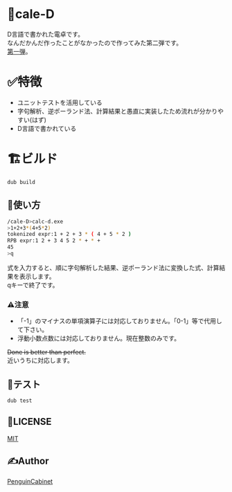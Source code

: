 # 🧮cale-D
D言語で書かれた電卓です。    
なんだかんだ作ったことがなかったので作ってみた第二弾です。    
[第一弾](https://github.com/PenguinCabinet/Brainfuxk-D)。   

# ✅特徴
* ユニットテストを活用している
* 字句解析、逆ポーランド法、計算結果と愚直に実装したため流れが分かりやすい(はず)
* D言語で書かれている
# 🏗ビルド
```
dub build
```

## 🔨使い方
```bash
/cale-D>calc-d.exe
>1+2+3*(4+5*2)
tokenized expr:1 + 2 + 3 * ( 4 + 5 * 2 )  
RPB expr:1 2 + 3 4 5 2 * + * +
45
>q
```
式を入力すると、順に字句解析した結果、逆ポーランド法に変換した式、計算結果を表示します。   
qキーで終了です。   

### ⚠️注意
* 「-1」のマイナスの単項演算子には対応しておりません。「0-1」等で代用して下さい。
* 浮動小数点数には対応しておりません。現在整数のみです。

~~Done is better than perfect.~~    
近いうちに対応します。
## 📃テスト
```
dub test
```

## 🎫LICENSE

[MIT](./LICENSE)

## ✍Author

[PenguinCabinet](https://github.com/PenguinCabinet)